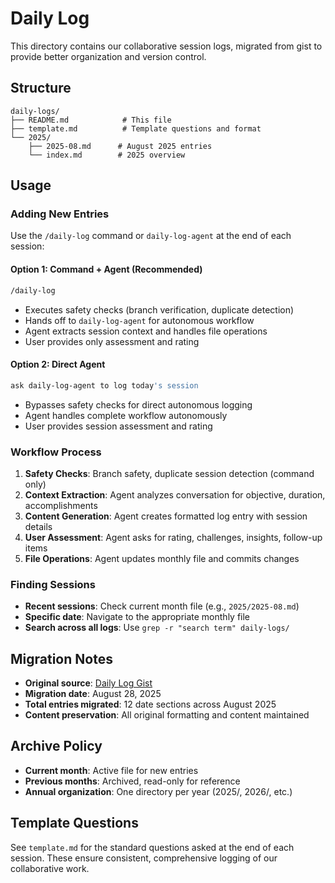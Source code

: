 # Daily Log

This directory contains our collaborative session logs, migrated from gist to provide better organization and version control.

## Structure

```
daily-logs/
├── README.md            # This file
├── template.md          # Template questions and format
└── 2025/
    ├── 2025-08.md      # August 2025 entries
    └── index.md        # 2025 overview
```

## Usage

### Adding New Entries
Use the `/daily-log` command or `daily-log-agent` at the end of each session:

#### Option 1: Command + Agent (Recommended)
```bash
/daily-log
```
- Executes safety checks (branch verification, duplicate detection)
- Hands off to `daily-log-agent` for autonomous workflow
- Agent extracts session context and handles file operations
- User provides only assessment and rating

#### Option 2: Direct Agent
```bash
ask daily-log-agent to log today's session
```
- Bypasses safety checks for direct autonomous logging
- Agent handles complete workflow autonomously
- User provides session assessment and rating

### Workflow Process
1. **Safety Checks**: Branch safety, duplicate session detection (command only)
2. **Context Extraction**: Agent analyzes conversation for objective, duration, accomplishments
3. **Content Generation**: Agent creates formatted log entry with session details
4. **User Assessment**: Agent asks for rating, challenges, insights, follow-up items
5. **File Operations**: Agent updates monthly file and commits changes

### Finding Sessions
- **Recent sessions**: Check current month file (e.g., `2025/2025-08.md`)
- **Specific date**: Navigate to the appropriate monthly file
- **Search across all logs**: Use `grep -r "search term" daily-logs/`

## Migration Notes

- **Original source**: [Daily Log Gist](https://gist.github.com/nicksteffens/5e2da7e26d47e0e734935cdcdbb1df73)
- **Migration date**: August 28, 2025
- **Total entries migrated**: 12 date sections across August 2025
- **Content preservation**: All original formatting and content maintained

## Archive Policy

- **Current month**: Active file for new entries
- **Previous months**: Archived, read-only for reference
- **Annual organization**: One directory per year (2025/, 2026/, etc.)

## Template Questions

See `template.md` for the standard questions asked at the end of each session. These ensure consistent, comprehensive logging of our collaborative work.
